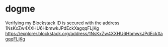 # dogme
Verifying my Blockstack ID is secured with the address 1NsKxZw4XXHU6HbmwkJPdEckXagqqFLjKg https://explorer.blockstack.org/address/1NsKxZw4XXHU6HbmwkJPdEckXagqqFLjKg
